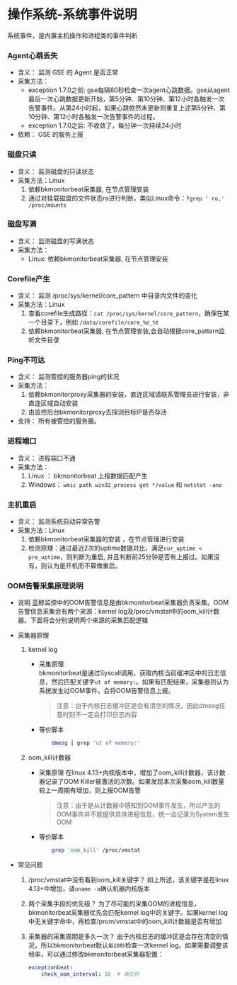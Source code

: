 # 操作系统-系统事件说明

系统事件，是内置主机操作和进程类的事件判断

### Agent心跳丢失 

* 含义： 监测 GSE 的 Agent 是否正常
* 采集方法： 
    * exception 1.7.0之前: gse每隔60秒检查一次agent心跳数据。gse从agent最后一次心跳数据更新开始，第5分钟、第10分钟、第12小时各触发一次告警事件。从第24小时起，如果心跳依然未更新则重复上述第5分钟、第10分钟、第12小时各触发一次告警事件的过程。
    * exception 1.7.0之后: 不收敛了，每分钟一次持续24小时
* 依赖： GSE 的服务上报

### 磁盘只读

* 含义： 监测磁盘的只读状态
* 采集方法：Linux
    1. 依赖bkmonitorbeat采集器, 在节点管理安装 
    2. 通过对挂载磁盘的文件状态ro进行判断，类似Linux命令：`fgrep ' ro,' /proc/mounts`

### 磁盘写满

* 含义： 监测磁盘的写满状态
* 采集方法：
     * Linux: 依赖bkmonitorbeat采集器, 在节点管理安装

### Corefile产生

* 含义： 监测 /proc/sys/kernel/core_pattern 中目录内文件的变化
* 采集方法：Linux
     1. 查看corefile生成路径：`cat /proc/sys/kernel/core_pattern`，确保在某一个目录下，例如 `/data/corefile/core_%e_%t`
     2. 依赖bkmonitorbeat采集器, 在节点管理安装,会自动根据core_pattern监听文件目录

### Ping不可达

* 含义： 监测管控的服务器ping的状况
* 采集方法：
     1. 依赖bkmonitorproxy采集器的安装，直连区域请联系管理员进行安装，非直连区域自动安装
     2. 由监控后台bkmonitorproxy去探测目标IP是否存活
* 支持： 所有被管控的服务器。

### 进程端口

* 含义： 进程端口不通
* 采集方法：
     1. Linux ：  bkmonitorbeat 上报数据匹配产生
     2. Windows： `wmic path win32_process get */value` 和 `netstat -ano`

### 主机重启

* 含义： 监测系统启动异常告警
* 采集方法：Linux
     1. 依赖bkmonitorbeat采集器的安装 ，在节点管理进行安装
     2. 检测原理：通过最近2次的uptime数据对比，满足`cur_uptime < pre_uptime`，则判断为重启, 并且判断前25分钟是否有上报过。如果没有，则认为是开机而不算做重启。


### OOM告警采集原理说明 
    
- 说明
    蓝鲸监控中的OOM告警信息是由bkmonitorbeat采集器负责采集。OOM告警信息采集会有两个来源：kernel log及/proc/vmstat中的oom_kill计数器。下面将会分别说明两个来源的采集匹配逻辑

- 采集器原理
    1. kernel log
        - 采集原理  
            bkmonitorbeat是通过Syscall调用，获取内核当前缓冲区中的日志信息，然后匹配关键字`ut of memory:`。如果有匹配结果，采集器则认为系统发生过OOM事件，会将OOM告警信息上报。
            > 注意：由于内核日志缓冲区是会有清空的情况，因此dmesg任意时刻不一定会打印日志内容
        - 等价脚本
            
            ```bash
                dmesg | grep 'ut of memory:'
            ```
    2. oom_kill计数器
        - 采集原理
            在linux 4.13+内核版本中，增加了oom_kill计数器，该计数器记录了OOM Killer被激活的次数。如果发现本次采集oom_kill数量较上一周期有增加，则上报OOM告警
            > 注意：由于是从计数器中感知到OOM事件发生，所以产生的OOM事件并不能提供具体进程信息，统一会记录为System发生OOM
        - 等价脚本
            
            ```bash
                grep 'oom_kill' /proc/vmstat
            ```

- 常见问题
    1.  /proc/vmstat中没有看到oom_kill关键字？
        如上所述，该关键字是在linux 4.13+中增加，请`uname -a`确认机器内核版本

    2. 两个采集手段的优先级？
        为了尽可能的采集OOM的进程信息，bkmonitorbeat采集器优先会匹配kernel log中的关键字。如果kernel log中无关键字命中，再检查/prom/vmstat中的oom_kill计数器是否有增加

    3. 采集器的采集周期是多久一次？
        由于内核日志的缓冲区是会存在清空的情况，所以bkmonitorbeat默认`每10秒`检查一次kernel log。如果需要调整该频率，可以通过修改bkmonitorbeat采集器配置：
        
        ```yaml
        exceptionbeat:
            check_oom_interval: 10  # 单位秒
        ```



